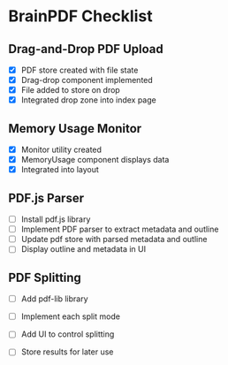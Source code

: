 # BrainPDF Checklist

## Drag-and-Drop PDF Upload
- [x] PDF store created with file state
- [x] Drag-drop component implemented
- [x] File added to store on drop
- [x] Integrated drop zone into index page

## Memory Usage Monitor
- [x] Monitor utility created
- [x] MemoryUsage component displays data
- [x] Integrated into layout

## PDF.js Parser
- [ ] Install pdf.js library
- [ ] Implement PDF parser to extract metadata and outline
- [ ] Update pdf store with parsed metadata and outline
- [ ] Display outline and metadata in UI

## PDF Splitting
- [ ] Add pdf-lib library
- [ ] Implement each split mode
- [ ] Add UI to control splitting
- [ ] Store results for later use


